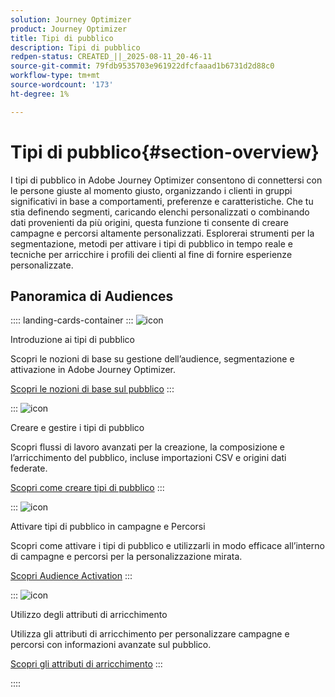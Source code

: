 ```yaml
---
solution: Journey Optimizer
product: Journey Optimizer
title: Tipi di pubblico
description: Tipi di pubblico
redpen-status: CREATED_||_2025-08-11_20-46-11
source-git-commit: 79fdb9535703e961922dfcfaaad1b6731d2d88c0
workflow-type: tm+mt
source-wordcount: '173'
ht-degree: 1%

---
```



# Tipi di pubblico{#section-overview}

I tipi di pubblico in Adobe Journey Optimizer consentono di connettersi con le persone giuste al momento giusto, organizzando i clienti in gruppi significativi in base a comportamenti, preferenze e caratteristiche. Che tu stia definendo segmenti, caricando elenchi personalizzati o combinando dati provenienti da più origini, questa funzione ti consente di creare campagne e percorsi altamente personalizzati. Esplorerai strumenti per la segmentazione, metodi per attivare i tipi di pubblico in tempo reale e tecniche per arricchire i profili dei clienti al fine di fornire esperienze personalizzate.

## Panoramica di Audiences

:::: landing-cards-container
:::
![icon](https://cdn.experienceleague.adobe.com/icons/circle-play.svg)

Introduzione ai tipi di pubblico

Scopri le nozioni di base su gestione dell’audience, segmentazione e attivazione in Adobe Journey Optimizer.

[Scopri le nozioni di base sul pubblico](../using/audience/about-audiences.md)
:::

:::
![icon](https://cdn.experienceleague.adobe.com/icons/list-check.svg)

Creare e gestire i tipi di pubblico

Scopri flussi di lavoro avanzati per la creazione, la composizione e l’arricchimento del pubblico, incluse importazioni CSV e origini dati federate.

[Scopri come creare tipi di pubblico](create-landing-page.md)
:::

:::
![icon](https://cdn.experienceleague.adobe.com/icons/bullseye.svg)

Attivare tipi di pubblico in campagne e Percorsi

Scopri come attivare i tipi di pubblico e utilizzarli in modo efficace all’interno di campagne e percorsi per la personalizzazione mirata.

[Scopri Audience Activation](../using/audience/target-audiences.md)
:::

:::
![icon](https://cdn.experienceleague.adobe.com/icons/puzzle-piece.svg)

Utilizzo degli attributi di arricchimento

Utilizza gli attributi di arricchimento per personalizzare campagne e percorsi con informazioni avanzate sul pubblico.

[Scopri gli attributi di arricchimento](../using/audience/enrichment-attributes.md)
:::

::::
